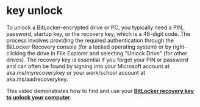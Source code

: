 # key unlock

To unlock a BitLocker-encrypted drive or PC, you typically need a PIN, password, startup key, or the recovery key, which is a 48-digit code. The process involves providing the required authentication through the BitLocker Recovery console (for a locked operating system) or by right-clicking the drive in File Explorer and selecting "Unlock Drive" (for other drives). The recovery key is essential if you forget your PIN or password and can often be found by signing into your Microsoft account at aka.ms/myrecoverykey or your work/school account at aka.ms/aadrecoverykey.

This video demonstrates how to find and use your **[BitLocker recovery key to unlock your computer](https://www.youtube.com/watch?v=2mFeoiExeX0&pp=ygUHI2FzazRwYw%3D%3D&t=385)**:
